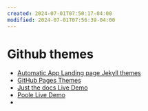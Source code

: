 ```yaml
---
created: 2024-07-01T07:50:17-04:00
modified: 2024-07-01T07:56:39-04:00
---
```


# Github themes

- [Automatic App Landing page Jekyll themes](https://jekyllthemes.io/theme/automatic-app-landing-page "Automatic")
- [GitHub Pages Themes](https://jekyllthemes.io/github-pages-themes "GitHub Pages Themes")
- [Just the docs Live Demo](https://just-the-docs.github.io/just-the-docs/ "")
- [Poole Live Demo](http://hyde.getpoole.com/ "")
-
